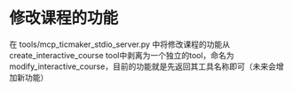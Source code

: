 # 修改课程的功能
在 tools/mcp_ticmaker_stdio_server.py 中将修改课程的功能从 create_interactive_course tool中剥离为一个独立的tool，命名为 modify_interactive_course，目前的功能就是先返回其工具名称即可（未来会增加新功能）
